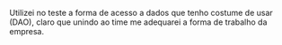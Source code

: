 Utilizei no teste a forma de acesso a dados que tenho costume de usar (DAO), claro que unindo ao time me adequarei a forma de trabalho da empresa.